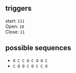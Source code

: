 ## triggers
start: `111`  
Open: `10`  
Close: `11`

## possible sequences
* `O C C O C O O C`
* `C O O C O C C O`
